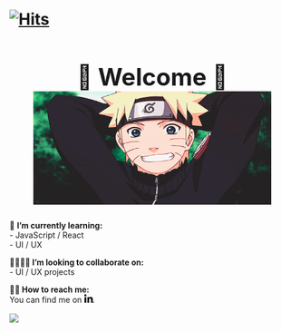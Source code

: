 # <div align="left">[![Hits](https://hits.seeyoufarm.com/api/count/incr/badge.svg?url=https%3A%2F%2Fgithub.com%2FJenniferSmith007&count_bg=%2358435C&title_bg=%23D9ADF1&icon=&icon_color=%23EBE7E7&title=Views&edge_flat=false)](https://hits.seeyoufarm.com)</div>

## <div align="center"><h1>🦋 Welcome 🦋<br> <img align="center" src="images/Naruto Smile - Imgur.gif" width="420px" height="200px"></div>

<div><div align="left"><p> 🌱 <b>I’m currently learning:</b><br> - JavaScript / React <br>
- UI / UX  <p></div>
<div align="left"><p><b> 🤜🏽🤛🏽 I’m looking to collaborate on:</b><br> - UI / UX projects  </div>
<div align="left"><p><b> 🤳🏽 How to reach me: </b><br> You can find me on  <a href="https://www.linkedin.com/in/jennifer-smith-14a8361b7/"><img src="images/linkedin-16.png" width="15px" height="15px"/></a>.
 </div>
<img align="center" src="https://github-readme-stats.vercel.app/api//?username=JenniferSmith007&hide=hide_rank,starstheme=solarized-light" />

 <div>
<!--
**JenniferSmith007/JenniferSmith007** is a ✨ _special_ ✨ repository because its `README.md` (this file) appears on your GitHub profile.

Here are some ideas to get you started:

- 🔭 I’m currently working on ...
- 🌱 I’m currently learning ...
- 👯 I’m looking to collaborate on ...
- 🤔 I’m looking for help with ...
- 💬 Ask me about ...
- 📫 How to reach me: ...
- 😄 Pronouns: ...
- ⚡ Fun fact: ...
  -->
